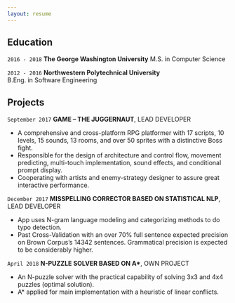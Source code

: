```yaml
---
layout: resume
---
```


## Education

`2016 - 2018`
__The George Washington University__
M.S. in Computer Science

`2012 - 2016`
__Northwestern Polytechnical University__  
B.Eng. in Software Engineering




## Projects

`September 2017`
__GAME – THE JUGGERNAUT__, LEAD DEVELOPER

- A comprehensive and cross-platform RPG platformer with 17 scripts, 10 levels, 15 sounds, 13 rooms, and over 50 sprites with a distinctive Boss fight.
- Responsible for the design of architecture and control flow, movement predicting, multi-touch implementation, sound effects, and conditional prompt display.
- Cooperating with artists and enemy-strategy designer to assure great interactive performance.

`December 2017`
__MISSPELLING CORRECTOR BASED ON STATISTICAL NLP__,  LEAD DEVELOPER 

- App uses N-gram language modeling and categorizing methods to do typo detection.
- Past Cross-Validation with an over 70% full sentence expected precision on Brown Corpus’s 14342 sentences. Grammatical precision is expected to be considerably higher.

`April 2018`
__N-PUZZLE SOLVER BASED ON A*__,  OWN PROJECT

- An N-puzzle solver with the practical capability of solving 3x3 and 4x4 puzzles (optimal solution).
- A* applied for main implementation with a heuristic of linear conflicts.
<!-- ### Footer

Last updated: July 2018 -->


